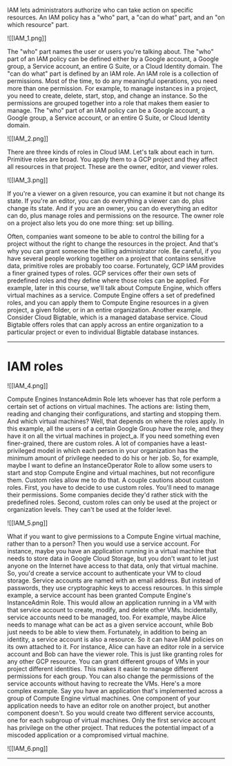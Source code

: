 IAM lets administrators authorize who can take action on specific resources. An IAM policy has a "who" part, a "can do what" part, and an "on which resource" part.

![[IAM_1.png]]

The "who" part names the user or users you're talking about. The "who" part of an IAM policy can be defined either by a Google account, a Google group, a Service account, an entire G Suite, or a Cloud Identity domain. The "can do what" part is defined by an IAM role. An IAM role is a collection of permissions. Most of the time, to do any meaningful operations, you need more than one permission. For example, to manage instances in a project, you need to create, delete, start, stop, and change an instance. So the permissions are grouped together into a role that makes them easier to manage. The "who" part of an IAM policy can be a Google account, a Google group, a Service account, or an entire G Suite, or Cloud Identity domain.

![[IAM_2.png]]

There are three kinds of roles in Cloud IAM. Let's talk about each in turn. Primitive roles are broad. You apply them to a GCP project and they affect all resources in that project. These are the owner, editor, and viewer roles.

![[IAM_3.png]]

If you're a viewer on a given resource, you can examine it but not change its state. If you're an editor, you can do everything a viewer can do, plus change its state. And if you are an owner, you can do everything an editor can do, plus manage roles and permissions on the resource. The owner role on a project also lets you do one more thing: set up billing.

Often, companies want someone to be able to control the billing for a project without the right to change the resources in the project. And that's why you can grant someone the billing administrator role. Be careful, if you have several people working together on a project that contains sensitive data, primitive roles are probably too coarse. Fortunately, GCP IAM provides a finer grained types of roles. GCP services offer their own sets of predefined roles and they define where those roles can be applied. For example, later in this course, we'll talk about Compute Engine, which offers virtual machines as a service. Compute Engine offers a set of predefined roles, and you can apply them to Compute Engine resources in a given project, a given folder, or in an entire organization. Another example. Consider Cloud Bigtable, which is a managed database service. Cloud Bigtable offers roles that can apply across an entire organization to a particular project or even to individual Bigtable database instances.

---

# IAM roles

![[IAM_4.png]]

Compute Engines InstanceAdmin Role lets whoever has that role perform a certain set of actions on virtual machines. The actions are: listing them, reading and changing their configurations, and starting and stopping them. And which virtual machines? Well, that depends on where the roles apply. In this example, all the users of a certain Google Group have the role, and they have it on all the virtual machines in project_a. If you need something even finer-grained, there are custom roles. A lot of companies have a least-privileged model in which each person in your organization has the minimum amount of privilege needed to do his or her job. So, for example, maybe I want to define an InstanceOperator Role to allow some users to start and stop Compute Engine and virtual machines, but not reconfigure them. Custom roles allow me to do that. A couple cautions about custom roles. First, you have to decide to use custom roles. You'll need to manage their permissions. Some companies decide they'd rather stick with the predefined roles. Second, custom roles can only be used at the project or organization levels. They can't be used at the folder level.

![[IAM_5.png]]

What if you want to give permissions to a Compute Engine virtual machine, rather than to a person? Then you would use a service account. For instance, maybe you have an application running in a virtual machine that needs to store data in Google Cloud Storage, but you don't want to let just anyone on the Internet have access to that data, only that virtual machine. So, you'd create a service account to authenticate your VM to cloud storage. Service accounts are named with an email address. But instead of passwords, they use cryptographic keys to access resources. In this simple example, a service account has been granted Compute Engine's InstanceAdmin Role. This would allow an application running in a VM with that service account to create, modify, and delete other VMs. Incidentally, service accounts need to be managed, too. For example, maybe Alice needs to manage what can be act as a given service account, while Bob just needs to be able to view them. Fortunately, in addition to being an identity, a service account is also a resource. So it can have IAM policies on its own attached to it. For instance, Alice can have an editor role in a service account and Bob can have the viewer role. This is just like granting roles for any other GCP resource. You can grant different groups of VMs in your project different identities. This makes it easier to manage different permissions for each group. You can also change the permissions of the service accounts without having to recreate the VMs. Here's a more complex example. Say you have an application that's implemented across a group of Compute Engine virtual machines. One component of your application needs to have an editor role on another project, but another component doesn't. So you would create two different service accounts, one for each subgroup of virtual machines. Only the first service account has privilege on the other project. That reduces the potential impact of a miscoded application or a compromised virtual machine.

![[IAM_6.png]]

---

